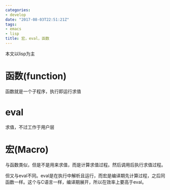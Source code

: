 ```yaml
---
categories: 
- develop
date: "2017-08-03T22:51:21Z"
tags: 
- emacs
- lisp
title: 宏，eval，函数
---
```


本文以lisp为主

# 函数(function)

函数就是一个子程序，执行即运行求值

# eval

求值，不过工作于用户层

# 宏(Macro)

与函数类似，但是不是用来求值，而是计算求值过程。然后调用后执行求值过程。

但又与eval不同。eval是在执行中解析且运行，而宏是编译期先计算过程，之后同函数一样。这个与C语言一样，编译期展开，所以在效率上要高于eval。
